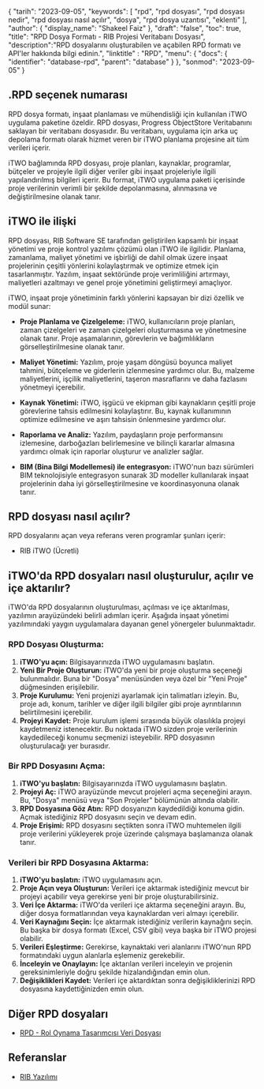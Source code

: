 {
"tarih": "2023-09-05",
  "keywords": [
"rpd",
"rpd dosyası",
"rpd dosyası nedir",
"rpd dosyası nasıl açılır",
"dosya",
"rpd dosya uzantısı",
"eklenti"
],
  "author": {
"display_name": "Shakeel Faiz"
},
"draft": "false",
"toc": true,
"title": "RPD Dosya Formatı - RIB Projesi Veritabanı Dosyası",
  "description":"RPD dosyalarını oluşturabilen ve açabilen RPD formatı ve API'ler hakkında bilgi edinin.",
"linktitle" : "RPD",
  "menu": {
    "docs": {
      "identifier": "database-rpd",
      "parent": "database"
}
},
"sonmod": "2023-09-05"
}

## .RPD seçenek numarası

RPD dosya formatı, inşaat planlaması ve mühendisliği için kullanılan iTWO uygulama paketine özeldir. RPD dosyası, Progress ObjectStore Veritabanını saklayan bir veritabanı dosyasıdır. Bu veritabanı, uygulama için arka uç depolama formatı olarak hizmet veren bir iTWO planlama projesine ait tüm verileri içerir.

iTWO bağlamında RPD dosyası, proje planları, kaynaklar, programlar, bütçeler ve projeyle ilgili diğer veriler gibi inşaat projeleriyle ilgili yapılandırılmış bilgileri içerir. Bu format, iTWO uygulama paketi içerisinde proje verilerinin verimli bir şekilde depolanmasına, alınmasına ve değiştirilmesine olanak tanır.

## iTWO ile ilişki

RPD dosyası, RIB Software SE tarafından geliştirilen kapsamlı bir inşaat yönetimi ve proje kontrol yazılımı çözümü olan iTWO ile ilgilidir. Planlama, zamanlama, maliyet yönetimi ve işbirliği de dahil olmak üzere inşaat projelerinin çeşitli yönlerini kolaylaştırmak ve optimize etmek için tasarlanmıştır. Yazılım, inşaat sektöründe proje verimliliğini artırmayı, maliyetleri azaltmayı ve genel proje yönetimini geliştirmeyi amaçlıyor.

iTWO, inşaat proje yönetiminin farklı yönlerini kapsayan bir dizi özellik ve modül sunar:

- **Proje Planlama ve Çizelgeleme:** iTWO, kullanıcıların proje planları, zaman çizelgeleri ve zaman çizelgeleri oluşturmasına ve yönetmesine olanak tanır. Proje aşamalarının, görevlerin ve bağımlılıkların görselleştirilmesine olanak tanır.

- **Maliyet Yönetimi:** Yazılım, proje yaşam döngüsü boyunca maliyet tahmini, bütçeleme ve giderlerin izlenmesine yardımcı olur. Bu, malzeme maliyetlerini, işçilik maliyetlerini, taşeron masraflarını ve daha fazlasını yönetmeyi içerebilir.

- **Kaynak Yönetimi:** iTWO, işgücü ve ekipman gibi kaynakların çeşitli proje görevlerine tahsis edilmesini kolaylaştırır. Bu, kaynak kullanımının optimize edilmesine ve aşırı tahsisin önlenmesine yardımcı olur.

- **Raporlama ve Analiz:** Yazılım, paydaşların proje performansını izlemesine, darboğazları belirlemesine ve bilinçli kararlar almasına yardımcı olmak için raporlar oluşturur ve analizler sağlar.

- **BIM (Bina Bilgi Modellemesi) ile entegrasyon:** iTWO'nun bazı sürümleri BIM teknolojisiyle entegrasyon sunarak 3D modeller kullanılarak inşaat projelerinin daha iyi görselleştirilmesine ve koordinasyonuna olanak tanır.

## RPD dosyası nasıl açılır?

RPD dosyalarını açan veya referans veren programlar şunları içerir:

- RIB iTWO (Ücretli)

## iTWO'da RPD dosyaları nasıl oluşturulur, açılır ve içe aktarılır?

iTWO'da RPD dosyalarının oluşturulması, açılması ve içe aktarılması, yazılımın arayüzündeki belirli adımları içerir. Aşağıda inşaat yönetimi yazılımındaki yaygın uygulamalara dayanan genel yönergeler bulunmaktadır.

### RPD Dosyası Oluşturma:

1. **iTWO'yu açın:** Bilgisayarınızda iTWO uygulamasını başlatın.
2. **Yeni Bir Proje Oluşturun:** iTWO'da yeni bir proje oluşturma seçeneği bulunmalıdır. Buna bir "Dosya" menüsünden veya özel bir "Yeni Proje" düğmesinden erişilebilir.
3. **Proje Kurulumu:** Yeni projenizi ayarlamak için talimatları izleyin. Bu, proje adı, konum, tarihler ve diğer ilgili bilgiler gibi proje ayrıntılarının belirtilmesini içerebilir.
4. **Projeyi Kaydet:** Proje kurulum işlemi sırasında büyük olasılıkla projeyi kaydetmeniz istenecektir. Bu noktada iTWO sizden proje verilerinin kaydedileceği konumu seçmenizi isteyebilir. RPD dosyasının oluşturulacağı yer burasıdır.

### Bir RPD Dosyasını Açma:

1. **iTWO'yu başlatın:** Bilgisayarınızda iTWO uygulamasını başlatın.
2. **Projeyi Aç:** iTWO arayüzünde mevcut projeleri açma seçeneğini arayın. Bu, "Dosya" menüsü veya "Son Projeler" bölümünün altında olabilir.
3. **RPD Dosyasına Göz Atın:** RPD dosyanızın kaydedildiği konuma gidin. Açmak istediğiniz RPD dosyasını seçin ve devam edin.
4. **Proje Erişimi:** RPD dosyasını seçtikten sonra iTWO muhtemelen ilgili proje verilerini yükleyerek proje üzerinde çalışmaya başlamanıza olanak tanır.

### Verileri bir RPD Dosyasına Aktarma:

1. **iTWO'yu başlatın:** iTWO uygulamasını açın.
2. **Proje Açın veya Oluşturun:** Verileri içe aktarmak istediğiniz mevcut bir projeyi açabilir veya gerekirse yeni bir proje oluşturabilirsiniz.
3. **Veri İçe Aktarma:** iTWO'da verileri içe aktarma seçeneğini arayın. Bu, diğer dosya formatlarından veya kaynaklardan veri almayı içerebilir.
4. **Veri Kaynağını Seçin:** İçe aktarmak istediğiniz verilerin kaynağını seçin. Bu başka bir dosya formatı (Excel, CSV gibi) veya başka bir iTWO projesi olabilir.
5. **Verileri Eşleştirme:** Gerekirse, kaynaktaki veri alanlarını iTWO'nun RPD formatındaki uygun alanlarla eşlemeniz gerekebilir.
6. **İnceleyin ve Onaylayın:** İçe aktarılan verileri inceleyin ve projenin gereksinimleriyle doğru şekilde hizalandığından emin olun.
7. **Değişiklikleri Kaydet:** Verileri içe aktardıktan sonra değişikliklerinizi RPD dosyasına kaydettiğinizden emin olun.

## Diğer RPD dosyaları

- [RPD - Rol Oynama Tasarımcısı Veri Dosyası](/tr/database/rpd-roleplay/)

## Referanslar
* [RIB Yazılımı](https://en.wikipedia.org/wiki/RIB_Software)

